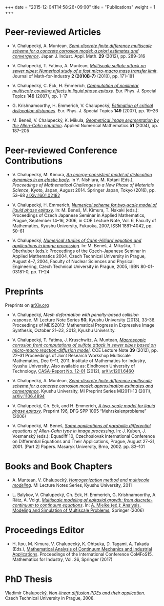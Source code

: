 +++
date = "2015-12-04T14:58:26+09:00"
title = "Publications"
weight = 1
+++

# Peer-reviewed Articles

* V. Chalupecký, A. Muntean, [_Semi-discrete finite difference multiscale
  scheme for a concrete corrosion model: a priori estimates and
  convergence_](http://dx.doi.org/10.1007/s13160-012-0060-6). Japan J. Indust.
  Appl. Math.&nbsp;**29** (2012), pp. 289–316

* V. Chalupecký, T. Fatima, A. Muntean, [_Multiscale sulfate attack on sewer
  pipes: Numerical study of a fast micro-macro mass transfer
  limit_](http://gcoe-mi.jp/english/publish_list/pub_inner/id:4/cid:14).
  Journal of Math-for-Industry&nbsp;**2&nbsp;(2010B-7)** (2010), pp. 171–181

* V. Chalupecký, C. Eck, H. Emmerich, [_Computation of nonlinear multiscale
  coupling effects in liquid phase
  epitaxy_](http://dx.doi.org/10.1140/epjst/e2007-00240-6). Eur. Phys. J.
  Special Topics&nbsp;**149** (2007), pp. 1–17

* G. Krishnamoorthy, H. Emmerich, V. Chalupecký, [_Estimation of critical
  dislocation distances_](http://dx.doi.org/10.1140/epjst/e2007-00241-5). Eur.
  Phys. J. Special Topics&nbsp;**149** (2007), pp. 19–26

* M. Beneš, V. Chalupecký, K. Mikula, [_Geometrical image segmentation by the
  Allen-Cahn equation_](http://dx.doi.org/10.1016/j.apnum.2004.05.001). Applied
  Numerical Mathematics&nbsp;**51** (2004), pp. 187–205

# Peer-reviewed Conference Contributions

* V. Chalupecký, M. Kimura, [_An energy-consistent model of dislocation dynamics
  in an elastic body_](http://dx.doi.org/10.1007/978-4-431-56104-0_3).
  In Y. Nishiura, M. Kotani (Eds.), _Proceedings of Mathematical Challenges in a
  New Phase of Materials Science_, Kyoto, Japan, August 2014. Springer Japan,
  Tokyo (2016), pp. 53–68
  [arXiv:1601.02182](http://arxiv.org/abs/1601.02182)

* V. Chalupecký, H. Emmerich, [_Numerical scheme for two-scale model of liquid
  phase epitaxy_](http://geraldine.fjfi.cvut.cz/cjs2006/proc.html). In: M.
  Beneš, M. Kimura, T. Nakaki (eds.): Proceedings of Czech Japanese Seminar in
  Applied Mathematics, Prague, September 14–16, 2006, in COE Lecture Note, Vol.
  6, Faculty of Mathematics, Kyushu University, Fukuoka, 2007, ISSN 1881-4042,
  pp. 50–61 

* V. Chalupecký, [_Numerical studies of Cahn-Hilliard equation and applications
  in image processing_](http://geraldine.fjfi.cvut.cz/cjs2004/proceedings.php).
  In: M. Beneš, J. Mikyška, T. Oberhuber (eds.): Proceedings of the
  Czech-Japanese Seminar in Applied Mathematics 2004, Czech Technical
  University in Prague, August 4–7, 2004, Faculty of Nuclear Sciences and
  Physical Engineering, Czech Technical University in Prague, 2005, ISBN
  80-01-03181-0, pp. 11–24

# Preprints

Preprints on [arXiv.org](http://arxiv.org/a/chalupecky_v_1)

* V. Chalupecký, _Mesh deformation with penalty-based collision response_. MI
  Lecture Note Series&nbsp;**50**, Kyushu University (2013), 33–38. Proceedings
  of MEIS2013: Mathematical Progress in Expressive Image Synthesis, October
  21–23, 2013, Kyushu University.

* V. Chalupecký, T. Fatima, J. Kruschwitz, A. Muntean, [_Macroscopic corrosion
  front computations of sulfate attack in sewer pipes based on micro-macro
  reaction-diffusion
  model_](http://gcoe-mi.jp/english/publish_list/pub_inner/id:2/cid:18). COE
  Lecture Note&nbsp;**39** (2012), pp. 22–31 Proceedings of Joint Research Workshop
  Multiscale Mathematics, Dec 9–11, 2011, Institute of Mathematics for
  Industry, Kyushu University. Also available as: Eindhoven University of
  Technology, [CASA-Report No.
  12-01](http://www.win.tue.nl/analysis/reports/rana12-01.pdf) (2012),
  [arXiv:1201.6460](http://arxiv.org/abs/1201.6460)

* V. Chalupecký, A. Muntean, [_Semi-discrete finite difference multiscale
  scheme for a concrete corrosion model: approximation estimates and
  convergence_](http://gcoe-mi.jp/english/publish_list/pub_inner/id:3/cid:16).
  Kyushu University, MI Preprint Series&nbsp;MI2011-13 (2011),
  [arXiv:1106.4894](http://arxiv.org/abs/1106.4894)

* V. Chalupecký, Ch. Eck, and H. Emmerich, [_A two-scale model for liquid phase
  epitaxy_](http://www.mps.uni-bayreuth.de/en/publications/2006/Two_Scale_Model_for_Liquid-Phase_Epitaxy/index.html).
  Preprint&nbsp;196, DFG SPP 1095 “Mehrskalenprobleme” (2006)

* V. Chalupecký, M. Beneš, [_Some applications of parabolic differential
  equations of Allen-Cahn type in image
  processing_](http://dml.cz/dmlcz/700339).  In: J. Kuben, J. Vosmanský (eds.):
  Equadiff 10, Czechoslovak International Conference on Differential Equations
  and Their Applications, Prague, August 27–31, 2001. [Part 2] Papers. Masaryk
  University, Brno, 2002. pp. 83–101

# Books and Book Chapters

* A. Muntean, V. Chalupecký, [_Homogenization method and multiscale
  modeling_](http://gcoe-mi.jp/english/publish_list/pub_inner/id:2/cid:15).  MI
  Lecture Notes Series, Kyushu University, 2011

* L. Balykov, V. Chalupecký, Ch. Eck, H. Emmerich, G. Krishnamoorthy, A. Rätz,
  A. Voigt, [_Multiscale modeling of epitaxial growth: from discrete-continuum
  to continuum equations_](http://dx.doi.org/10.1007/3-540-35657-6_3). In: [A.
  Mielke (ed.): Analysis, Modeling and Simulation of Multiscale
  Problems](http://rd.springer.com/book/10.1007%2F3-540-35657-6), Springer
  (2006)

# Proceedings Editor

* H. Itou, M. Kimura, V. Chalupecký, K. Ohtsuka, D. Tagami, A. Takada (Eds.),
  [Mathematical Analysis of Continuum Mechanics and Industrial Applications](http://link.springer.com/book/10.1007%2F978-981-10-2633-1).
  Proceedings of the International Conference CoMFoS15. Mathematics for
  Industry, Vol. 26, Springer (2017)

# PhD Thesis

Vladimír Chalupecký, [_Non-linear diffusion PDEs and their
application_](http://mmg.fjfi.cvut.cz/~chalupecky/pdf/Chalupecky-phd-thesis.pdf).
Czech Technical University in Prague, 2008.
